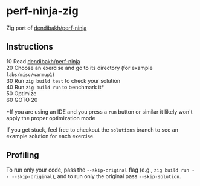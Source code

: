 # perf-ninja-zig
Zig port of [dendibakh/perf-ninja](https://github.com/dendibakh/perf-ninja/)

## Instructions
10 Read [dendibakh/perf-ninja](https://github.com/dendibakh/perf-ninja/) \
20 Choose an exercise and go to its directory (for example `labs/misc/warmup1`) \
30 Run `zig build test` to check your solution \
40 Run `zig build run` to benchmark it* \
50 Optimize \
60 GOTO 20
   
*If you are using an IDE and you press a `run` button or similar it likely won't apply the proper optimization mode

If you get stuck, feel free to checkout the `solutions` branch to see an example solution for each exercise.

## Profiling

To run only your code, pass the `--skip-original` flag (e.g., `zig build run -- --skip-original`), and to run only the original pass `--skip-solution`.
